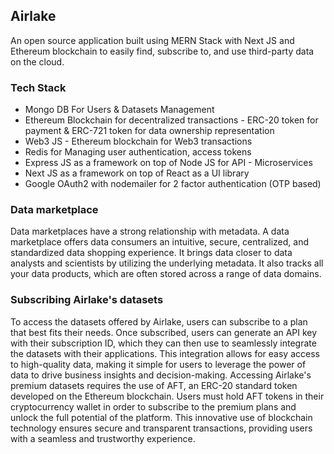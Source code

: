 ## Airlake

An open source application built using MERN Stack with Next JS and Ethereum blockchain to easily find, subscribe to, and use third-party data on the cloud.

### Tech Stack

* Mongo DB For Users & Datasets Management
* Ethereum Blockchain for decentralized transactions - ERC-20 token for payment & ERC-721 token for data ownership representation
* Web3 JS - Ethereum blockchain for Web3 transactions
* Redis for Managing user authentication, access tokens
* Express JS as a framework on top of Node JS for API - Microservices
* Next JS as a framework on top of React as a UI library
* Google OAuth2 with nodemailer for 2 factor authentication (OTP based)

### Data marketplace

Data marketplaces have a strong relationship with metadata. A data marketplace offers data consumers an intuitive, secure, centralized, and standardized data shopping experience. It brings data closer to data analysts and scientists by utilizing the underlying metadata. It also tracks all your data products, which are often stored across a range of data domains.

### Subscribing Airlake's datasets

To access the datasets offered by Airlake, users can subscribe to a plan that best fits their needs. Once subscribed, users can generate an API key with their subscription ID, which they can then use to seamlessly integrate the datasets with their applications. This integration allows for easy access to high-quality data, making it simple for users to leverage the power of data to drive business insights and decision-making. Accessing Airlake's premium datasets requires the use of AFT, an ERC-20 standard token developed on the Ethereum blockchain. Users must hold AFT tokens in their cryptocurrency wallet in order to subscribe to the premium plans and unlock the full potential of the platform. This innovative use of blockchain technology ensures secure and transparent transactions, providing users with a seamless and trustworthy experience.